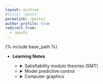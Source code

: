 ```yaml
---
layout: archive
#title: "posts"
permalink: /posts/
author_profile: true
redirect_from:
  - /posts
---
```


{% include base_path %}

* **Learning Notes**
  
  * <details><summary>Satisfiability modulo theories (SMT)</summary>
    coming soon
    </details>
  
  * <details><summary>Model predictive control</summary>
        coming soon
    </details>
  
  * <details><summary>Computer graphics</summary>
        Following the course by Professor <a href=https://sites.cs.ucsb.edu/~lingqi/>Lingqi Yang</a>.
    </details>

